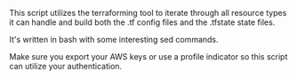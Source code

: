 This script utilizes the terraforming tool to iterate through all resource types
it can handle and build both the .tf config files and the .tfstate state files.

It's written in bash with some interesting sed commands.

Make sure you export your AWS keys or use a profile indicator so this script can
utilize your authentication.
